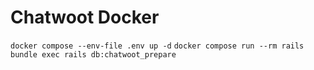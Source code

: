 # Chatwoot Docker

`docker compose --env-file .env up -d` 
`docker compose run --rm rails bundle exec rails db:chatwoot_prepare`